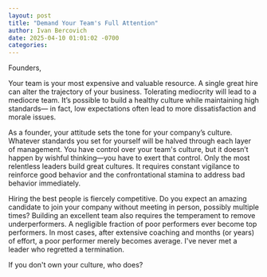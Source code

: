 ```yaml
---
layout: post
title: "Demand Your Team's Full Attention"
author: Ivan Bercovich
date: 2025-04-10 01:01:02 -0700
categories:
---
```


Founders,

Your team is your most expensive and valuable resource. A single great hire can alter the trajectory of your business. Tolerating mediocrity will lead to a mediocre team. It’s possible to build a healthy culture while maintaining high standards— in fact, low expectations often lead to more dissatisfaction and morale issues.

As a founder, your attitude sets the tone for your company’s culture. Whatever standards you set for yourself will be halved through each layer of management. You have control over your team's culture, but it doesn’t happen by wishful thinking—you have to exert that control. Only the most relentless leaders build great cultures. It requires constant vigilance to reinforce good behavior and the confrontational stamina to address bad behavior immediately.

Hiring the best people is fiercely competitive. Do you expect an amazing candidate to join your company without meeting in person, possibly multiple times? Building an excellent team also requires the temperament to remove underperformers. A negligible fraction of poor performers ever become top performers. In most cases, after extensive coaching and months (or years) of effort, a poor performer merely becomes average. I've never met a leader who regretted a termination.

If you don't own your culture, who does?
